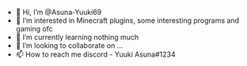 - 👋 Hi, I’m @Asuna-Yuuki69
- 👀 I’m interested in Minecraft plugins, some interesting programs and gaming ofc 
- 🌱 I’m currently learning nothing much
- 💞️ I’m looking to collaborate on ...
- 📫 How to reach me discord - Yuuki Asuna#1234

<!---
Asuna-Yuuki69/Asuna-Yuuki69 is a ✨ special ✨ repository because its `README.md` (this file) appears on your GitHub profile.
You can click the Preview link to take a look at your changes.
--->
